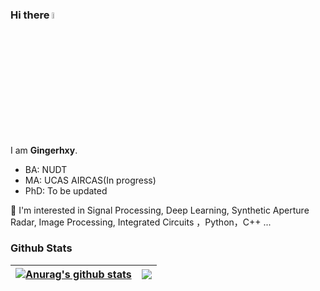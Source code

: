 ### Hi there <a href="https://www.gautamkrishnar.com/"><img src="https://media.giphy.com/media/hvRJCLFzcasrR4ia7z/giphy.gif" width="5%"></a>

I am **Gingerhxy**. 

* BA: NUDT  
* MA: UCAS AIRCAS(In progress)  
* PhD: To be updated

👀 I'm interested in Signal Processing, Deep Learning, Synthetic Aperture Radar, Image Processing, Integrated Circuits ，Python，C++ ...

### Github Stats

| <a href="https://github.com/Gingerhxy"><img align="center" src="https://github-readme-stats.vercel.app/api?username=Gingerhxy&show_icons=true&include_all_commits=true&theme=buefy&hide_border=true" alt="Anurag's github stats" /></a> | <a href="https://github.com/Gingerhxy"><img align="center" src="https://github-readme-stats.vercel.app/api/top-langs/?username=Gingerhxy&layout=compact&theme=buefy&hide_border=true" /></a> |
| - | - |


<!---
Gingerhxy/Gingerhxy is a ✨ special ✨ repository because its `README.md` (this file) appears on your GitHub profile.
You can click the Preview link to take a look at your changes.
--->
